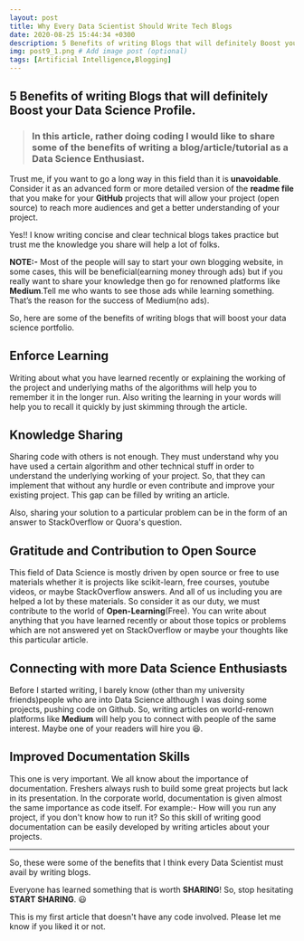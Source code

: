 ```yaml
---
layout: post
title: Why Every Data Scientist Should Write Tech Blogs
date: 2020-08-25 15:44:34 +0300
description: 5 Benefits of writing Blogs that will definitely Boost your Data Science Profile.# Add post description (optional)
img: post9_1.png # Add image post (optional)
tags: [Artificial Intelligence,Blogging]
---
```

## 5 Benefits of writing Blogs that will definitely Boost your Data Science Profile.



> ### In this article, rather doing coding I would like to share some of the benefits of writing a blog/article/tutorial as a **Data** **Science** **Enthusiast**.

Trust me, if you want to go a long way in this field than it is **unavoidable**. Consider it as an advanced form or more detailed version of the **readme file** that you make for your **GitHub** projects that will allow your project (open source) to reach more audiences and get a better understanding of your project.

Yes!! I know writing concise and clear technical blogs takes practice but trust me the knowledge you share will help a lot of folks.

**NOTE:-** Most of the people will say to start your own blogging website, in some cases, this will be beneficial(earning money through ads) but if you really want to share your knowledge then go for renowned platforms like **Medium**.Tell me who wants to see those ads while learning something. That’s the reason for the success of Medium(no ads).

So, here are some of the benefits of writing blogs that will boost your data science portfolio.

## Enforce Learning

Writing about what you have learned recently or explaining the working of the project and underlying maths of the algorithms will help you to remember it in the longer run. Also writing the learning in your words will help you to recall it quickly by just skimming through the article.

## Knowledge Sharing

Sharing code with others is not enough. They must understand why you have used a certain algorithm and other technical stuff in order to understand the underlying working of your project. So, that they can implement that without any hurdle or even contribute and improve your existing project. This gap can be filled by writing an article.

Also, sharing your solution to a particular problem can be in the form of an answer to StackOverflow or Quora's question.

## Gratitude and Contribution to Open Source

This field of Data Science is mostly driven by open source or free to use materials whether it is projects like scikit-learn, free courses, youtube videos, or maybe StackOverflow answers. And all of us including you are helped a lot by these materials. So consider it as our duty, we must contribute to the world of **Open-Learning**(Free). You can write about anything that you have learned recently or about those topics or problems which are not answered yet on StackOverflow or maybe your thoughts like this particular article.

## Connecting with more Data Science Enthusiasts

Before I started writing, I barely know (other than my university friends)people who are into Data Science although I was doing some projects, pushing code on Github. So, writing articles on world-renown platforms like **Medium** will help you to connect with people of the same interest. Maybe one of your readers will hire you 😆.

## Improved Documentation Skills

This one is very important. We all know about the importance of documentation. Freshers always rush to build some great projects but lack in its presentation. In the corporate world, documentation is given almost the same importance as code itself. For example:- How will you run any project, if you don't know how to run it? So this skill of writing good documentation can be easily developed by writing articles about your projects.

------

So, these were some of the benefits that I think every Data Scientist must avail by writing blogs.

Everyone has learned something that is worth **SHARING**! So, stop hesitating **START SHARING**. 😃

This is my first article that doesn't have any code involved. Please let me know if you liked it or not.
